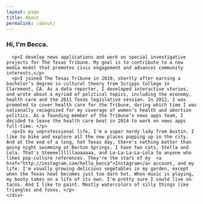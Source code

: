 ```yaml
---
layout: page
title: About
permalink: /about/
---
```

<div class="block">
	<div class="about-me">
	  <h3>Hi, I'm Becca.</h3>

	  <p>I develop news applications and work on special investigative projects for The Texas Tribune. My goal is to contribute to a new media model that promotes civic engagement and advances community interests.</p>
	  <p>I joined The Texas Tribune in 2010, shortly after earning a bachelor’s degree in cultural theory from Scripps College in Claremont, CA. As a data reporter, I developed interactive stories, and wrote about a myriad of political topics, including the economy, health care and the 2011 Texas legislative session. In 2012, I was promoted to cover health care for the Tribune, during which time I was nationally recognized for my coverage of women’s health and abortion politics. As a founding member of the Tribune’s news apps team, I decided to leave the health care beat in 2014 to work on news apps full-time. </p>
	  <p>In my unprofessional life, I'm a super nerdy lady from Austin. I like to bike and explore all the new places popping up in the city. And at the end of a long, hot Texas day, there's nothing better than going night swimming at Barton Springs. I have two cats, Stella and Lola. That's Steeeellllllaaaaaaa, and La-La-La-La-Lola to anyone who likes pop-culture references. They're the stars of my  <a href="http://instagram.com/hello_becca">Instagram</a> account, and my life. I'm usually growing delicious vegetables in my garden, except when the Texas heat becomes just too darn hot. When music is playing, my booty takes on a life of its own. I'm pretty sure I could live on tacos. And I like to paint. Mostly watercolors of silly things like triangles and foxes. </p>
	</div>
</div>